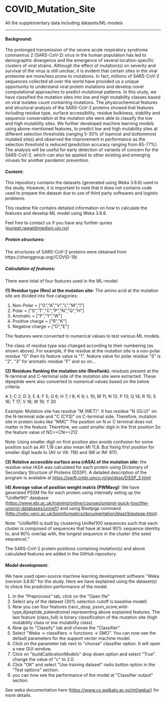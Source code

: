 # COVID_Mutation_Site
All the supplementary data including datasets/ML-models 
<hr>
<h4>Background:</h4>

The prolonged transmission of the severe acute respiratory syndrome coronavirus 2 (SARS-CoV-2) virus in the human population has led to demographic divergence and the emergence of several location-specific clusters of viral strains. Although the effect of mutation(s) on severity and survival of the virus is still unclear, it is evident that certain sites in the viral proteome are more/less prone to mutations. In fact, millions of SARS-CoV-2 sequences collected all over the world have provided us a unique opportunity to understand viral protein mutations and develop novel computational approaches to predict mutational patterns. In this study, we have classified the mutation sites into low and high mutability classes based on viral isolates count containing mutations. The physicochemical features and structural analysis of the SARS-CoV-2 proteins showed that features including residue type, surface accessibility, residue bulkiness, stability and sequence conservation at the mutation site were able to classify the low and high mutability sites. We further developed machine learning models using above-mentioned features, to predict low and high mutability sites at different selection thresholds (ranging 5-30% of topmost and bottommost mutated sites) and observed the improvement in performance as the selection threshold is reduced (prediction accuracy ranging from 65-77%). The analysis will be useful for early detection of variants of concern for the SARS-CoV-2, which can also be applied to other existing and emerging viruses for another pandemic prevention.

<h4>Content:</h4>

This repository contains the datasets (generated using Weka 3.8.6) used in the study. However, it is important to note that it does not contains code used to prepare the dataset due to use of third party softwares and logistic problems. 

This readme file contains detailed information on how to calculate the features and develop ML model using Weka 3.8.6.

Feel free to contact us if you have any further quries (puneet.rawat@medisin.uio.no)

<h5>Protein structures:</h5>
The structures of SARS-CoV-2 proteins were obtained from https://zhanggroup.org//COVID-19/. 

<h5>Calculation of features:</h5>

There were total of four features used in the ML-model:

**(1) Residue type (Res) at the mutation site:** The amino acid at the mutation site are divided into five catagories: 

1. Non-Polar = ["G","A","V","L","M","I"]
2. Polar = ["S","T","C","P","N","Q","H"]
3. Aromatic = ["F","Y","W"]
4. Positive charge = ["R","K"]
5. Negative charge = ["D","E"]

The features were converted to numerical values to test various ML models.

The class of residue type was changed according to their numbering (as shown above). 
For example, if the residue at the mutation site is a non-polar residue "G" then its feature value is "1", feature value for polar residue "S" is "2", "3" for aromatic residue "F" and so on...

 

**(2) Residues flanking the mutation site (Resflank):** reisdues present at the N-terminal and C-terminal side of the mutation site were extracted. These dipeptide were also converted to numerical values based on the below criteria.

A	1;
C	2;
D	3;
E	4;
F	5;
G	6;
H	7;
I	8;
K	9;
L	10;
M	11;
N	12;
P	13;
Q	14;
R	15;
S	16;
T	17;
V	18;
W	19;
Y	20

Example: Mutation site has residue "M (MET)". It has residue "N (GLU)" on the N-terminal side and "C (CYS)" on C-terminal side. Therefore, mutation site in protein looks like "NMC"
The position on N or C terminal does not matter in the feature. Therefore, we used smaller digit in the first position
So the feature value of NC==CN==212

Note: Using smaller digit on first position also avoids confusion for some position such as AV 1,18 can also mean MI 11,8. But fixing first position for smaller digit leads to (AV or VA: 118) and (MI or IM: 811).

**(3) Relative accessible surface area (rASA) of the mutation site:** the residue-wise rASA was calculated for each protein using Dictionary of Secondary Structure of Proteins (DSSP). A detailed description of the program is available at https://swift.cmbi.umcn.nl/gv/dssp/DSSP_3.html

**(4) Average value of position weight matrix (PWMavg):** We have generated PSSM file for each protein using internally seting up the "UniRef90" database (https://www.ebi.ac.uk/training/online/courses/uniprot-quick-tour/the-uniprot-databases/uniref/) and using Blastpgp command (http://nebc.nerc.ac.uk/bioinformatics/documentation/blast/blastpgp.html).

Note: "UniRef90 is built by clustering UniRef100 sequences such that each cluster is composed of sequences that have at least 90% sequence identity to, and 80% overlap with, the longest sequence in the cluster (the seed sequence)."

The SARS-CoV-2 protein positions containing mutation(s) and above calculated features are added in the GitHub repository.

<h4> Model development: </h4>

We have used open-source machine learning development software "Weka (version 3.8.6)" for the study. Here we have explained using the dataset(s) to check the prediction performance of the model.

1. In the "Preprocess" tab, click on the "Open file"
2. Select any of the dataset (30% selection cutoff is baseline model)
3. Now you can four features (racc_dssp, pssm_score,wild-type,dipeptide_palendrome) representing above explained features. The last feature (class_full) is binary classification of the mutation site (high mutability class or low mutability class)
4. Now go to "Classify" tab and choose the "Classifier".
5. Select "Weka -> classifiers -> functions -> SMO". You can now see the default parameters for the support vector machine model.
6. Click on the parameter tab next to "choose" classifier option. It will open a new GUI window.
7. Click on "buildCalibrationModels" drop down option and select "True". change the value of "c" to 2.0.
8. Click "OK" and select "Use training dataset" radio button option in the "Test options" section.
9. you can how see the performance of the model at "Classifier output" section.

See weka documentation here (https://www.cs.waikato.ac.nz/ml/weka/) for more details.
